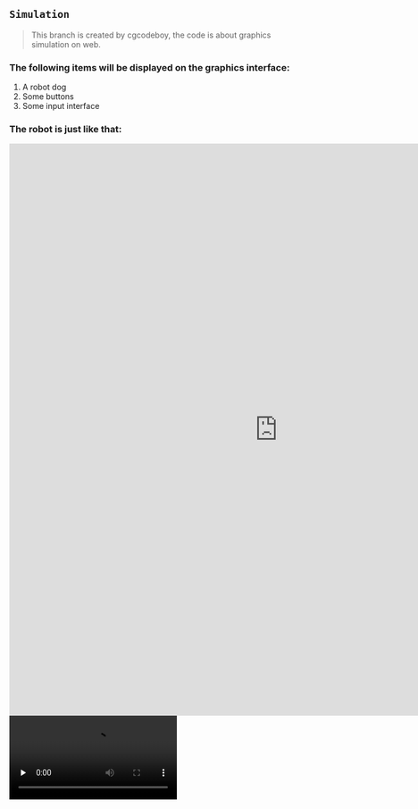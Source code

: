 ## `Simulation`
> This branch is created by cgcodeboy, the code is about graphics simulation on web.

### The following items will be displayed on the graphics interface:
1. A robot dog
2. Some buttons
3. Some input interface

### The robot is just like that:
<iframe height=1024 width=960 src="https://github.com/NewSkellige/Atlas/tree/sim/sim/resource/boston_dog.mp4" frameborder=0 allowfullscreen></iframe>

<video id = "video" controls = "" preload = "none">
    <source id = "mp4" src = "https://github.com/NewSkellige/Atlas/tree/sim/sim/resource/boston_dog.mp4" type = "video/mp4">
</video>
